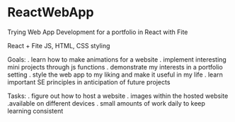 # ReactWebApp
Trying Web App Development for a portfolio in React with Fite


React + Fite 
  JS, HTML, CSS styling 

Goals:
. learn how to make animations for a website
. implement interesting mini projects through js functions 
. demonstrate my interests in a portfolio setting
. style the web app to my liking and make it useful in my life
. learn important SE principles in anticipation of future projects


Tasks:
. figure out how to host a website 
. images within the hosted website
.available on different devices 
. small amounts of work daily to keep learning consistent 

